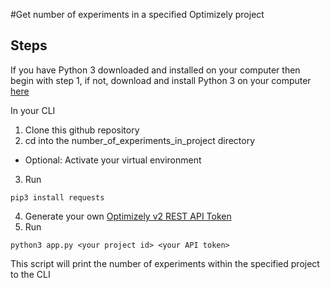 #Get number of experiments in a specified Optimizely project

## Steps
If you have Python 3 downloaded and installed on your computer then begin with step 1, if not, download and install Python 3 on your computer [here](https://www.python.org/downloads/)

In your CLI
1. Clone this github repository
2. cd into the number_of_experiments_in_project directory
* Optional: Activate your virtual environment
3. Run
```
pip3 install requests
```
4. Generate your own [Optimizely v2 REST API Token](https://developers.optimizely.com/x/rest/getting-started/)
5. Run
```
python3 app.py <your project id> <your API token>
```
This script will print the number of experiments within the specified project to the CLI
